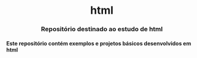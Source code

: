 <h1 align="center"> html </h1>
<h3 align="center">Repositório destinado ao estudo de html</h3>

<h4> Este repositório contém exemplos e projetos básicos desenvolvidos em html</h4>
